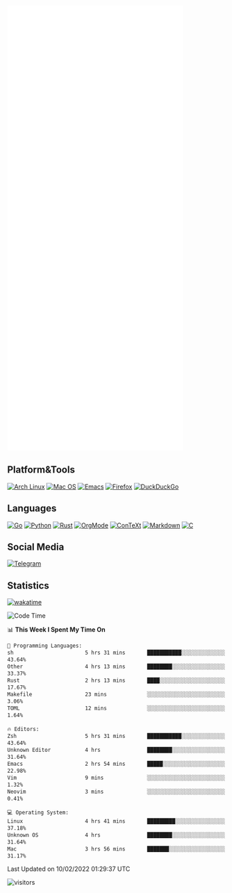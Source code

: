 ![Metrics](https://github.com/SteamedFish/SteamedFish/blob/master/github-metrics.svg)

## Platform&Tools

[![Arch Linux](https://img.shields.io/badge/ArchLinux-1793D1?logo=arch-linux&logoColor=fff&style=flat-square)](https://archlinux.org/)
[![Mac OS](https://img.shields.io/badge/MacOS-000000?style=flat-square&logo=macos&logoColor=F0F0F0)](https://www.apple.com/macos/)
[![Emacs](https://img.shields.io/badge/Emacs-%237F5AB6.svg?&style=flat-square&logo=gnu-emacs&logoColor=white)](https://www.gnu.org/software/emacs/)
[![Firefox](https://img.shields.io/badge/Firefox-FF7139?style=flat-square&logo=Firefox-Browser&logoColor=white)](https://firefox.com/)
[![DuckDuckGo](https://img.shields.io/badge/DuckDuckGo-DE5833?style=flat-square&logo=DuckDuckGo&logoColor=white)](https://duckduckgo.com/)

## Languages

[![Go](https://img.shields.io/badge/Golang-%2300ADD8.svg?style=flat-square&logo=go&logoColor=white)](https://golang.org/)
[![Python](https://img.shields.io/badge/Python-3670A0?style=flat-square&logo=python&logoColor=ffdd54)](https://www.python.org/)
[![Rust](https://img.shields.io/badge/Rust-%23000000.svg?style=flat-square&logo=rust&logoColor=white)](https://www.rust-lang.org/)
[![OrgMode](https://img.shields.io/badge/OrgMode-%23000000.svg?style=flat-square&logo=org&logoColor=white)](https://orgmode.org/)
[![ConTeXt](https://img.shields.io/badge/ConTeXt-%23008080.svg?style=flat-square&logo=latex&logoColor=white)](https://contextgarden.net/)
[![Markdown](https://img.shields.io/badge/MarkDown-%23000000.svg?style=flat-square&logo=markdown&logoColor=white)](https://daringfireball.net/projects/markdown/)
[![C](https://img.shields.io/badge/C-%2300599C.svg?style=flat-square&logo=c&logoColor=white)](https://www.iso.org/standard/74528.html)

## Social Media

[![Telegram](https://img.shields.io/badge/SteamedFish-2CA5E0?style=social&logo=telegram&logoColor=white)](https://t.me/SteamedFish)

## Statistics
[![wakatime](https://wakatime.com/badge/user/168280d6-fcf2-4b4f-ad3a-dc4612f35b38.svg)](https://wakatime.com/@168280d6-fcf2-4b4f-ad3a-dc4612f35b38)

<!--START_SECTION:waka-->
![Code Time](http://img.shields.io/badge/Code%20Time-1%2C599%20hrs%2031%20mins-blue)

📊 **This Week I Spent My Time On** 

```text
💬 Programming Languages: 
sh                       5 hrs 31 mins       ███████████░░░░░░░░░░░░░░   43.64% 
Other                    4 hrs 13 mins       ████████░░░░░░░░░░░░░░░░░   33.37% 
Rust                     2 hrs 13 mins       ████░░░░░░░░░░░░░░░░░░░░░   17.67% 
Makefile                 23 mins             ░░░░░░░░░░░░░░░░░░░░░░░░░   3.06% 
TOML                     12 mins             ░░░░░░░░░░░░░░░░░░░░░░░░░   1.64%

🔥 Editors: 
Zsh                      5 hrs 31 mins       ███████████░░░░░░░░░░░░░░   43.64% 
Unknown Editor           4 hrs               ████████░░░░░░░░░░░░░░░░░   31.64% 
Emacs                    2 hrs 54 mins       █████░░░░░░░░░░░░░░░░░░░░   22.98% 
Vim                      9 mins              ░░░░░░░░░░░░░░░░░░░░░░░░░   1.32% 
Neovim                   3 mins              ░░░░░░░░░░░░░░░░░░░░░░░░░   0.41%

💻 Operating System: 
Linux                    4 hrs 41 mins       █████████░░░░░░░░░░░░░░░░   37.18% 
Unknown OS               4 hrs               ████████░░░░░░░░░░░░░░░░░   31.64% 
Mac                      3 hrs 56 mins       ███████░░░░░░░░░░░░░░░░░░   31.17%

```


 Last Updated on 10/02/2022 01:29:37 UTC
<!--END_SECTION:waka-->

![visitors](https://visitor-badge.laobi.icu/badge?page_id=SteamedFish.SteamedFish)
